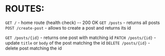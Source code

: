 # ROUTES:
 

 `GET /` - home route (health check) -- 200 OK
 `GET /posts` - returns all posts
 `POST /create-post` - allows to create a post and returns its id
 
 `GET /posts/{id}` - returns one post with matching id
 `PATCH /posts/{id}` - update `title` or `body` of the post matching the id
 `DELETE /posts/{id}` - delete post matching the id
 